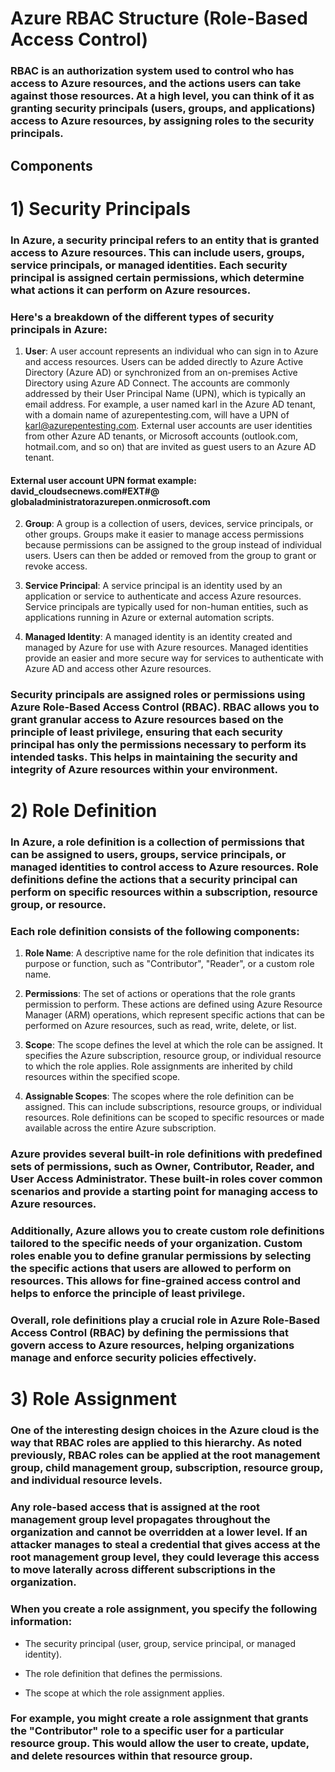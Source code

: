# Azure RBAC Structure (Role-Based Access Control)

### RBAC is an authorization system used to control who has access to Azure resources, and the actions users can take against those resources. At a high level, you can think of it as granting security principals (users, groups, and applications) access to Azure resources, by assigning roles to the security principals.

## Components

# 1) Security Principals

### In Azure, a security principal refers to an entity that is granted access to Azure resources. This can include users, groups, service principals, or managed identities. Each security principal is assigned certain permissions, which determine what actions it can perform on Azure resources.

### Here's a breakdown of the different types of security principals in Azure:

1. **User**: A user account represents an individual who can sign in to Azure and access resources. Users can be added directly to Azure Active Directory (Azure AD) or synchronized from an on-premises Active Directory using Azure AD Connect. The accounts are commonly addressed by their User Principal Name (UPN), which is typically an email address. For example, a user named karl in the Azure AD tenant, with a domain name of azurepentesting.com, will have a UPN of karl@azurepentesting.com. External user accounts are user identities from other Azure AD tenants, or Microsoft
accounts (outlook.com, hotmail.com, and so on) that are invited as guest users to an Azure AD tenant. 

#### External user account UPN format example: david_cloudsecnews.com#EXT#@ globaladministratorazurepen.onmicrosoft.com


2. **Group**: A group is a collection of users, devices, service principals, or other groups. Groups make it easier to manage access permissions because permissions can be assigned to the group instead of individual users. Users can then be added or removed from the group to grant or revoke access.

3. **Service Principal**: A service principal is an identity used by an application or service to authenticate and access Azure resources. Service principals are typically used for non-human entities, such as applications running in Azure or external automation scripts.

4. **Managed Identity**: A managed identity is an identity created and managed by Azure for use with Azure resources. Managed identities provide an easier and more secure way for services to authenticate with Azure AD and access other Azure resources.

### Security principals are assigned roles or permissions using Azure Role-Based Access Control (RBAC). RBAC allows you to grant granular access to Azure resources based on the principle of least privilege, ensuring that each security principal has only the permissions necessary to perform its intended tasks. This helps in maintaining the security and integrity of Azure resources within your environment.

# 2) Role Definition

### In Azure, a role definition is a collection of permissions that can be assigned to users, groups, service principals, or managed identities to control access to Azure resources. Role definitions define the actions that a security principal can perform on specific resources within a subscription, resource group, or resource.

### Each role definition consists of the following components:

1. **Role Name**: A descriptive name for the role definition that indicates its purpose or function, such as "Contributor", "Reader", or a custom role name.

2. **Permissions**: The set of actions or operations that the role grants permission to perform. These actions are defined using Azure Resource Manager (ARM) operations, which represent specific actions that can be performed on Azure resources, such as read, write, delete, or list.

3. **Scope**: The scope defines the level at which the role can be assigned. It specifies the Azure subscription, resource group, or individual resource to which the role applies. Role assignments are inherited by child resources within the specified scope.

4. **Assignable Scopes**: The scopes where the role definition can be assigned. This can include subscriptions, resource groups, or individual resources. Role definitions can be scoped to specific resources or made available across the entire Azure subscription.

### Azure provides several built-in role definitions with predefined sets of permissions, such as Owner, Contributor, Reader, and User Access Administrator. These built-in roles cover common scenarios and provide a starting point for managing access to Azure resources.

### Additionally, Azure allows you to create custom role definitions tailored to the specific needs of your organization. Custom roles enable you to define granular permissions by selecting the specific actions that users are allowed to perform on resources. This allows for fine-grained access control and helps to enforce the principle of least privilege.

### Overall, role definitions play a crucial role in Azure Role-Based Access Control (RBAC) by defining the permissions that govern access to Azure resources, helping organizations manage and enforce security policies effectively.

# 3) Role Assignment

### One of the interesting design choices in the Azure cloud is the way that RBAC roles are applied to this hierarchy. As noted previously, RBAC roles can be applied at the root management group, child management group, subscription, resource group, and individual resource levels.

### Any role-based access that is assigned at the root management group level propagates throughout the organization and cannot be overridden at a lower level. If an attacker manages to steal a credential that gives access at the root management group level, they could leverage this access to move laterally across different subscriptions in the organization.

### When you create a role assignment, you specify the following information:

 - The security principal (user, group, service principal, or managed identity).

 - The role definition that defines the permissions.

 - The scope at which the role assignment applies.

### For example, you might create a role assignment that grants the "Contributor" role to a specific user for a particular resource group. This would allow the user to create, update, and delete resources within that resource group.

